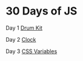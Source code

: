 # 30 Days of JS

Day 1 [Drum Kit](https://stahlbrinkm.github.io/30DayChallenge/Drum%20Kit/)

Day 2 [Clock](https://stahlbrinkm.github.io/30DayChallenge/Clock/)

Day 3 [CSS Variables](https://stahlbrinkm.github.io/30DayChallenge/CSS%20Variables/)
